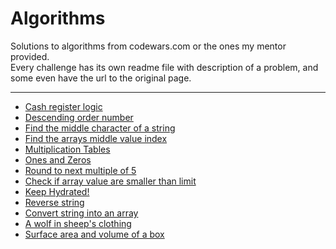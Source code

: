 # Algorithms
Solutions to algorithms from codewars.com or the ones my mentor provided. <br>
Every challenge has its own readme file with description of a problem, and some even have the url to the original page.

---

<!-- UL -->
* [Cash register logic](https://github.com/Duk4/Algorithms/tree/master/Cash-register-logic)
* [Descending order number](https://github.com/Duk4/Algorithms/tree/master/Descending-order)
* [Find the middle character of a string](https://github.com/Duk4/Algorithms/tree/master/Get-the-middle-character)
* [Find the arrays middle value index](https://github.com/Duk4/Algorithms/tree/master/Get-the-middle-value-index)
* [Multiplication Tables](https://github.com/Duk4/Algorithms/tree/master/Multiplication-Tables)
* [Ones and Zeros](https://github.com/Duk4/Algorithms/tree/master/Ones-and-Zeros)
* [Round to next multiple of 5](https://github.com/Duk4/Algorithms/tree/master/Round-to-the-next-multiple-of-5)
* [Check if array value are smaller than limit](https://github.com/Duk4/Algorithms/tree/master/Small-Enough)
* [Keep Hydrated!](https://github.com/Duk4/Algorithms/tree/master/Keep-Hydrated)
* [Reverse string](https://github.com/Duk4/Algorithms/tree/master/Reverse-string)
* [Convert string into an array](https://github.com/Duk4/Algorithms/tree/master/Convert-string-to-array)
* [A wolf in sheep's clothing](https://github.com/Duk4/Algorithms/tree/master/A-wolf-in-sheeps-clothing)
* [Surface area and volume of a box](https://github.com/Duk4/Algorithms/tree/master/Surface-area-and-volume)